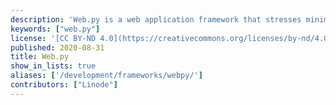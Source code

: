 ```yaml
---
description: 'Web.py is a web application framework that stresses minimalism, flexibility, rapid application development, and straight-forward application development.'
keywords: ["web.py"]
license: '[CC BY-ND 4.0](https://creativecommons.org/licenses/by-nd/4.0)'
published: 2020-08-31
title: Web.py
show_in_lists: true
aliases: ['/development/frameworks/webpy/']
contributors: ["Linode"]
---
```


